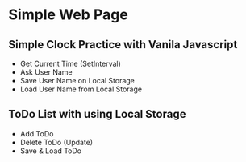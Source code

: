 # Simple Web Page

## Simple Clock Practice with Vanila Javascript
- Get Current Time (SetInterval)
- Ask User Name
- Save User Name on Local Storage
- Load User Name from Local Storage

## ToDo List with using Local Storage
- Add ToDo
- Delete ToDo (Update)
- Save & Load ToDo